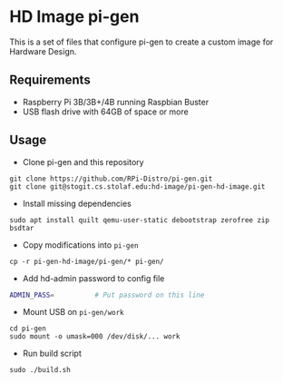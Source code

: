 # HD Image pi-gen
This is a set of files that configure pi-gen to create a custom image for Hardware Design.


## Requirements
- Raspberry Pi 3B/3B+/4B running Raspbian Buster
- USB flash drive with 64GB of space or more


## Usage
- Clone pi-gen and this repository
```
git clone https://github.com/RPi-Distro/pi-gen.git
git clone git@stogit.cs.stolaf.edu:hd-image/pi-gen-hd-image.git
```

- Install missing dependencies
```
sudo apt install quilt qemu-user-static debootstrap zerofree zip bsdtar
```

- Copy modifications into `pi-gen`
```
cp -r pi-gen-hd-image/pi-gen/* pi-gen/
```

- Add hd-admin password to config file
```bash
ADMIN_PASS=          # Put password on this line
```

- Mount USB on `pi-gen/work`
```
cd pi-gen
sudo mount -o umask=000 /dev/disk/... work
```

- Run build script
```
sudo ./build.sh
```
